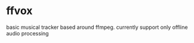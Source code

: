 # ffvox

basic musical tracker based around ffmpeg.
currently support only offline audio processing
